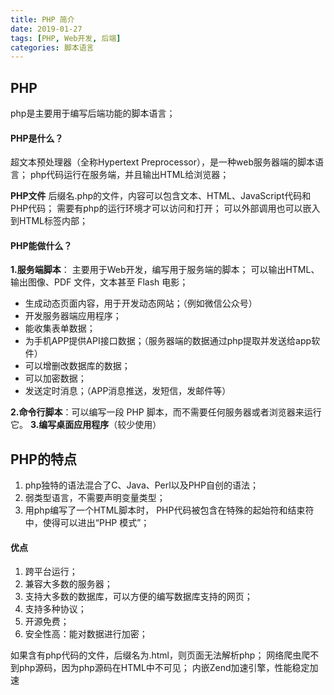 ```yaml
---
title: PHP 简介
date: 2019-01-27
tags: [PHP, Web开发, 后端]
categories: 脚本语言
---
```


## PHP
php是主要用于编写后端功能的脚本语言；

#### PHP是什么？
超文本预处理器（全称Hypertext Preprocessor），是一种web服务器端的脚本语言；
php代码运行在服务端，并且输出HTML给浏览器；

**PHP文件**
后缀名.php的文件，内容可以包含文本、HTML、JavaScript代码和 PHP代码；
需要有php的运行环境才可以访问和打开；
可以外部调用也可以嵌入到HTML标签内部；

#### PHP能做什么？

**1.服务端脚本**：
主要用于Web开发，编写用于服务端的脚本；
可以输出HTML、输出图像、PDF 文件，文本甚至 Flash 电影；

- 生成动态页面内容，用于开发动态网站；（例如微信公众号）
- 开发服务器端应用程序；
- 能收集表单数据；
- 为手机APP提供API接口数据；（服务器端的数据通过php提取并发送给app软件）
- 可以增删改数据库的数据；
- 可以加密数据；
- 发送定时消息；（APP消息推送，发短信，发邮件等）

**2.命令行脚本**：可以编写一段 PHP 脚本，而不需要任何服务器或者浏览器来运行它。
**3.编写桌面应用程序**（较少使用）


## PHP的特点 
1. php独特的语法混合了C、Java、Perl以及PHP自创的语法；
2. 弱类型语言，不需要声明变量类型；
3. 用php编写了一个HTML脚本时， PHP代码被包含在特殊的起始符和结束符中，使得可以进出“PHP 模式”；

#### 优点
1. 跨平台运行；
2. 兼容大多数的服务器；
3. 支持大多数的数据库，可以方便的编写数据库支持的网页；
4. 支持多种协议；
5. 开源免费；
6. 安全性高：能对数据进行加密；

如果含有php代码的文件，后缀名为.html，则页面无法解析php；
网络爬虫爬不到php源码，因为php源码在HTML中不可见；
内嵌Zend加速引擎，性能稳定加速 